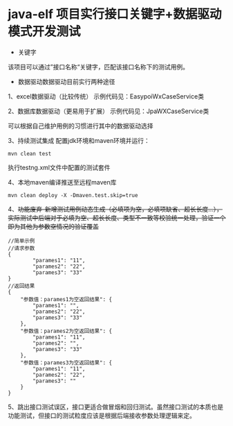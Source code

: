 # java-elf 项目实行接口关键字+数据驱动模式开发测试

- 关键字

该项目可以通过”接口名称“关键字，匹配该接口名称下的测试用例。

- 数据驱动数据驱动目前实行两种途径

1、excel数据驱动（比较传统）
示例代码见：EasypoiWxCaseService类

2、数据库数据驱动（更易用于扩展）
示例代码见：JpaWXCaseService类

可以根据自己维护用例的习惯进行其中的数据驱动选择

3、持续测试集成
配置jdk环境和maven环境并运行：
```$xslt
mvn clean test
```
执行testng.xml文件中配置的测试套件

4、本地maven编译推送至远程maven库
```
mvn clean deploy -X -Dmaven.test.skip=true

```

4、~~功能废弃-新增测试用例动态生成（必填项为空，必填项缺省、超长长度...），实际测试中后端对于必填为空、超长长度、类型不一致等校验统一处理，验证一个即为其他为参数空情况的验证覆盖~~
```
//简单示例
//请求参数
{
		"parames1": "11",
		"parames2": "22",
		"parames3": "33"
}
//返回结果
{
	"参数值：parames1为空返回结果": {
		"parames1": "",
		"parames2": "22",
		"parames3": "33"
	},
	"参数值：parames2为空返回结果": {
		"parames1": "11",
		"parames2": "",
		"parames3": "33"
	},
	"参数值：parames3为空返回结果": {
		"parames1": "11",
		"parames2": "22",
		"parames3": ""
	}
}

```
5、跳出接口测试误区，接口更适合做冒烟和回归测试。虽然接口测试的本质也是功能测试，但接口的测试粒度应该是根据后端接收参数处理逻辑来定。


